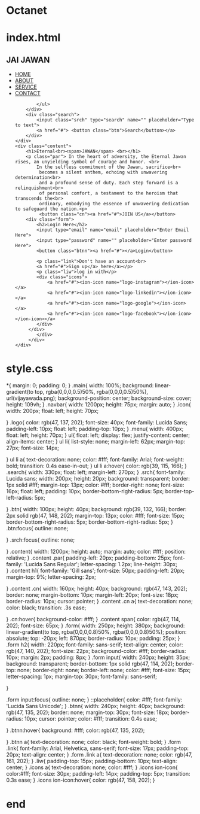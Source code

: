 # Octanet
# index.html
<!DOCTYPE html>
<html lang="en">
<head>
    <title>Webpage Design</title>
    <link rel="stylesheet" href="style.css">
</head>
<body>
  <div class="main">
    <div class="navbar">
        <div class="icon">
            <h2 class="logo">JAI JAWAN</h2>
        </div>
        <div class="menu">
            <ul>
                <li><a href="#">HOME</a></li>
                <li><a href="#">ABOUT</a></li>
                <li><a href="#">SERVICE</a></li>
                <li><a href="#">CONTACT</a></li>

            </ul>
        </div>
        <div class="search">
            <input class="srch" type="search" name="" placeholder="Type to text">
            <a href="#"> <button class="btn">Search</button></a>
        </div>
    </div>
    <div class="content">
        <h1>Eternal<br><span>JAWAN</span> <br></h1>
        <p class="par"> In the heart of adversity, the Eternal Jawan rises, an unyielding symbol of courage and honor. <br>
            In the selfless commitment of the Jawan, sacrifice<br>
             becomes a silent anthem, echoing with unwavering determination<br>
             and a profound sense of duty. Each step forward is a relinquishment<br>
             of personal comfort, a testament to the heroism that transcends the<br>
             ordinary, embodying the essence of unwavering dedication to safeguard the nation.<p>
             <button class="cn"><a href="#">JOIN US</a></button>
        <div class="form">
            <h2>Login Here</h2>
            <input type="email" name="email" placeholder="Enter Email Here">
            <input type="password" name="" placeholder="Enter password Here">
            <button class="btnn"><a href="#"></a>Login</button>

            <p class="link">Don't have an account<br>
            <a href="#">Sign up</a> here</a></p>
            <p class="liw">log in with</p>
            <div class="icons">
                <a href="#"><ion-icon name="logo-instagram"></ion-icon></a>
                <a href="#"><ion-icon name="logo-linkedin"></ion-icon></a>
                <a href="#"><ion-icon name="logo-google"></ion-icon></a>
                <a href="#"><ion-icon name="logo-facebook"></ion-icon></ion-icon></a>
            </div>
         </div>
            </div>
         </div>   
    </div>
</div>   
<script src="https://unpkg.com/ionicons@5.4.0/dist/ionicons.js"></script>
</body>
</html>

# style.css
*{
    margin: 0;
    padding: 0;
}
.main{
    width: 100%;
    background: linear-gradient(to top, rgba(0,0,0,0.5)50%, rgba(0,0,0,0.5)50%), url(vijayawada.png);
    background-position: center;
    background-size: cover;
    height: 109vh;
}
.navbar{
    width: 1200px;
    height: 75px;
    margin: auto;
}
.icon{
    width: 200px;
    float: left;
    height: 70px;

}
.logo{
    color: rgb(47, 137, 202);
    font-size: 40px;
    font-family: Lucida Sans;
    padding-left: 10px;
    float: left;
    padding-top: 10px;
}
.menu{
    width: 400px;
    float: left;
    height: 70px;
}
ul{
    float: left;
    display: flex;
    justify-content: center;
    align-items: center;
}
ul li{
    list-style: none;
    margin-left: 62px;
    margin-top: 27px;
    font-size: 14px;
    
}
ul li a{
    text-decoration: none;
    color: #fff;
    font-family: Arial;
    font-weight: bold;
    transition: 0.4s ease-in-out;
} 
ul li a:hover{
    color: rgb(39, 115, 166);
} 
.search{
    width: 330px;
    float: left;
    margin-left: 270px;
}
.srch{
    font-family: Lucida sans;
    width: 200px;
    height: 20px;
    background: transparent;
    border: 1px solid #fff;
    margin-top: 13px;
    color: #fff;
    border-right: none;
    font-size: 16px;
    float: left;
    padding: 10px;
    border-bottom-right-radius: 5px;
    border-top-left-radius: 5px;

}
.btn{
    width: 100px;
    height: 40px;
    background: rgb(39, 132, 166);
    border: 2px solid rgb(47, 148, 202);
    margin-top: 13px;
    color: #fff;
    font-size: 15px;
    border-bottom-right-radius: 5px;
    border-bottom-right-radius: 5px;
}
.btn:focus{
    outline: none;

}
.srch:focus{
    outline: none;

}
.content{
    width: 1200px;
    height: auto;
    margin: auto;
    color: #fff;
    position: relative;
}
.content .par{
    padding-left: 20px;
    padding-bottom: 25px;
    font-family: 'Lucida Sans Regular';
    letter-spacing: 1.2px;
    line-height: 30px;   
}
.content h1{
    font-family: 'Gill sans';
    font-size: 50px;
    padding-left: 20px;
    margin-top: 9%;
    letter-spacing: 2px;

}
.content .cn{
    width: 160px;
    height: 40px;
    background: rgb(47, 143, 202);
    border: none;
    margin-bottom: 10px;
    margin-left: 20px;
    font-size: 18px;
    border-radius: 10px;
    cursor: pointer;
}
.content .cn a{
    text-decoration: none;
    color: black;
    transition: .3s ease;

}
.cn:hover{
    background-color: #fff;
}
.content span{
    color: rgb(47, 114, 202);
    font-size: 65px;
}
.form{
    width: 250px;
    height: 380px;
    background: linear-gradient(to top, rgba(0,0,0,0.8)50%, rgba(0,0,0,0.8)50%);
    position: absolute;
    top: -20px;
    left: 870px;
    border-radius: 10px;
    padding: 25px;
}
.form h2{
    width: 220px;
    font-family: sans-serif;
    text-align: center;
    color: rgb(47, 140, 202);
    font-size: 22px;
    background-color: #fff;
    border-radius: 10px;
    margin: 2px;
    padding: 8px;
}
.form input{
    width: 240px;
    height: 35px;
    background: transparent;
    border-bottom: 1px solid rgb(47, 114, 202);
    border-top: none;
    border-right: none;
    border-left: none;
    color: #fff;
    font-size: 15px;
    letter-spacing: 1px;
    margin-top: 30px;
    font-family: sans-serif;

}

.form input:focus{
    outline: none;
}
::placeholder{
    color: #fff;
    font-family: 'Lucida Sans Unicode';
}
.btnn{
    width: 240px;
    height: 40px;
    background: rgb(47, 135, 202);
    border: none;
    margin-top: 30px;
    font-size: 18px;
    border-radius: 10px;
    cursor: pointer;
    color: #fff;
    transition: 0.4s ease;

}
.btnn:hover{
    background: #fff;
    color: rgb(47, 135, 202);

}
.btnn a{
    text-decoration: none;
    color: black;
    font-weight: bold;
}
.form .link{
    font-family: Arial, Helvetica, sans-serif;
    font-size: 17px;
    padding-top: 20px;
    text-align: center;
}
.form .link a{
    text-decoration: none;
    color: rgb(47, 161, 202);
}
.liw{
    padding-top: 15px;
    padding-bottom: 10px;
    text-align: center;
}
.icons a{
    text-decoration: none;
    color: #fff;
}
.icons ion-icon{
    color:#fff;
    font-size: 30px;
    padding-left: 14px;
    padding-top: 5px;
    transition: 0.3s ease;
}
.icons ion-icon:hover{
    color: rgb(47, 158, 202);
}
# end
